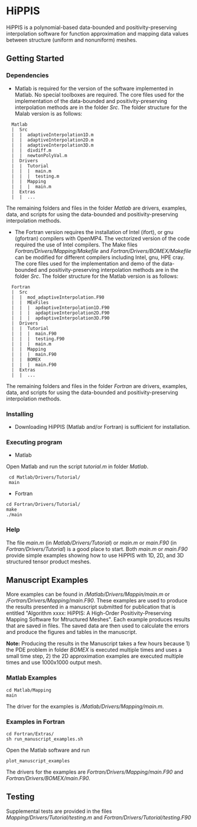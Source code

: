 # HiPPIS
HiPPIS is a polynomial-based data-bounded and positivity-preserving interpolation software for function approximation and mapping data values between structure (uniform and nonuniform) meshes.


## Getting Started

### Dependencies

* Matlab is required for the version of the software implemented in Matlab. No special toolboxes are required.
  The core files used for the implementation of the data-bounded and positivity-preserving interpolation methods are in the folder *Src*.
  The folder structure for the Malab version is as follows:
```
  Matlab
  |  Src
  |  |  adaptiveInterpolation1D.m
  |  |  adaptiveInterpolation2D.m
  |  |  adaptiveInterpolation3D.m
  |  |  divdiff.m
  |  |  newtonPolyVal.m
  |  Drivers
  |  |  Tutorial
  |  |  |  main.m
  |  |  |  testing.m 
  |  |  Mapping 
  |  |  |  main.m
  |  Extras
  |  |  ...
```
  The remaining folders and files in the folder *Matlab* are drivers, examples, data, and scripts for using the data-bounded and positivity-preserving interpolation methods.
* The Fortran version requires the installation of Intel (ifort), or gnu (gfortran) compilers with OpenMP4.
  The vectorized version of the code required the use of Intel compilers. 
  The Make files *Fortran/Drivers/Mapping/Makefile* and *Fortran/Drivers/BOMEX/Makefile* can be modified for different compilers including Intel, gnu, HPE cray.
  The core files used for the implementation and demo of the data-bounded and positivity-preserving interpolation methods are in the folder *Src*.
  The folder structure for the Matlab version is as follows:
```
  Fortran
  |  Src
  |  |  mod_adaptiveInterpolation.F90
  |  |  MExFiles
  |  |  |  apdaptiveInterpolation1D.F90
  |  |  |  apdaptiveInterpolation2D.F90
  |  |  |  apdaptiveInterpolation3D.F90
  |  Drivers
  |  |  Tutorial
  |  |  |  main.F90
  |  |  |  testing.F90
  |  |  |  main.m
  |  |  Mapping
  |  |  |  main.F90
  |  |  BOMEX
  |  |  |  main.F90
  |  Extras
  |  |  ...
```
  The remaining folders and files in the folder *Fortran* are drivers, examples, data, and scripts for using the data-bounded and positivity-preserving interpolation methods.

### Installing
* Downloading HiPPIS (Matlab and/or Fortran) is sufficient for installation. 

### Executing program
* Matlab

Open Matlab and run the script *tutorial.m* in folder *Matlab*.
```
 cd Matlab/Drivers/Tutorial/
 main
```


* Fortran
```
cd Fortran/Drivers/Tutorial/
make 
./main
``` 
### Help

The file *main.m* (in *Matlab/Drivers/Tutorial*) or *main.m* or *main.F90* (in *Fortran/Drivers/Tutorial*) is a good place to start. 
Both *main.m* or *main.F90* provide simple examples showing how to use HiPPIS with 1D, 2D, and 3D structured tensor product meshes.

## Manuscript Examples
More examples can be found in */Matlab/Drivers/Mappin/main.m* or */Fortran/Drivers/Mapping/main.F90*.
These examples are used to produce the results presented in a manuscript submitted for publication that is entitled "Algorithm xxxx: HiPPIS: A High-Order Positivity-Preserving Mapping Software for Mtructured Meshes". Each example produces results that are saved in files. The saved data are then used to calculate the errors and produce the figures and tables in the manuscript. 

**Note:** Producing the results in the Manuscript takes a few hours because 1) the PDE problem in folder *BOMEX* is executed multiple times and uses a small time step, 2) the 2D approximation examples are executed multiple times and use 1000x1000 output mesh.

### Matlab Examples
```
cd Matlab/Mapping
main
```
The driver for the examples is */Matlab/Drivers/Mapping/main.m*.
### Examples in Fortran
```
cd Fortran/Extras/
sh run_manuscript_examples.sh
```
Open the Matlab software and run 
```
plot_manuscript_examples
```
The drivers for the examples are *Fortran/Drivers/Mapping/main.F90* and *Fortran/Drivers/BOMEX/main.F90*.

## Testing
Supplemental tests are provided in the files *Mapping/Drivers/Tutorial/testing.m* and *Fortran/Drivers/Tutorial/testing.F90*
